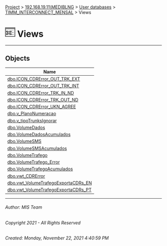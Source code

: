 #### 

[Project](../../../../index.md) > [192.168.19.11\\MEDIBLNG](../../../index.md) > [User databases](../../index.md) > [TIMM_INTERCONNECT_MENSAL](../index.md) > Views

# ![Views](../../../../Images/View32.png) Views

---

## <a name="#objects"></a>Objects

| Name |
|---|
| [dbo.ICON_CDRError_OUT_TRK_EXT](ICON_CDRError_OUT_TRK_EXT.md) |
| [dbo.ICON_CDRError_OUT_TRK_INT](ICON_CDRError_OUT_TRK_INT.md) |
| [dbo.ICON_CDRError_TRK_IN_ND](ICON_CDRError_TRK_IN_ND.md) |
| [dbo.ICON_CDRError_TRK_OUT_ND](ICON_CDRError_TRK_OUT_ND.md) |
| [dbo.ICON_CDRError_UKN_AGREE](ICON_CDRError_UKN_AGREE.md) |
| [dbo.v_PlanoNumeracao](v_PlanoNumeracao.md) |
| [dbo.v_tipoTrunksIgnorar](v_tipoTrunksIgnorar.md) |
| [dbo.VolumeDados](VolumeDados.md) |
| [dbo.VolumeDadosAcumulados](VolumeDadosAcumulados.md) |
| [dbo.VolumeSMS](VolumeSMS.md) |
| [dbo.VolumeSMSAcumulados](VolumeSMSAcumulados.md) |
| [dbo.VolumeTrafego](VolumeTrafego.md) |
| [dbo.VolumeTrafego_Error](VolumeTrafego_Error.md) |
| [dbo.VolumeTrafegoAcumulados](VolumeTrafegoAcumulados.md) |
| [dbo.vwt_CDRError](vwt_CDRError.md) |
| [dbo.vwt_VolumeTrafegoExportaCDRs_EN](vwt_VolumeTrafegoExportaCDRs_EN.md) |
| [dbo.vwt_VolumeTrafegoExportaCDRs_PT](vwt_VolumeTrafegoExportaCDRs_PT.md) |


---

###### Author:  MIS Team

###### Copyright 2021 - All Rights Reserved

###### Created: Monday, November 22, 2021 4:40:59 PM

